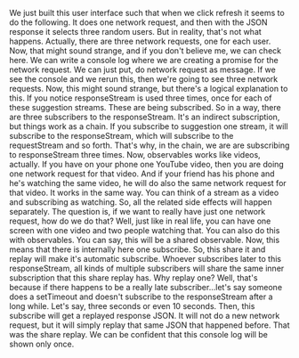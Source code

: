 We just built this user interface such that when we click refresh it seems to do the following. It does one network request, and then with the JSON response it selects three random users.
But in reality, that's not what happens. Actually, there are three network requests, one for each user. Now, that might sound strange, and if you don't believe me, we can check here.
We can write a console log where we are creating a promise for the network request. We can just put, do network request as message. If we see the console and we rerun this, then we're going to see three network requests.
Now, this might sound strange, but there's a logical explanation to this. If you notice responseStream is used three times, once for each of these suggestion streams. These are being subscribed. So in a way, there are three subscribers to the responseStream. It's an indirect subscription, but things work as a chain.
If you subscribe to suggestion one stream, it will subscribe to the responseStream, which will subscribe to the requestStream and so forth. That's why, in the chain, we are are subscribing to responseStream three times.
Now, observables works like videos, actually. If you have on your phone one YouTube video, then you are doing one network request for that video. And if your friend has his phone and he's watching the same video, he will do also the same network request for that video.
It works in the same way. You can think of a stream as a video and subscribing as watching. So, all the related side effects will happen separately.
The question is, if we want to really have just one network request, how do we do that? Well, just like in real life, you can have one screen with one video and two people watching that. You can also do this with observables. You can say, this will be a shared observable.
Now, this means that there is internally here one subscribe. So, this share it and replay will make it's automatic subscribe. Whoever subscribes later to this responseStream, all kinds of multiple subscribers will share the same inner subscription that this share replay has.
Why replay one? Well, that's because if there happens to be a really late subscriber...let's say someone does a setTimeout and doesn't subscribe to the responseStream after a long while. Let's say, three seconds or even 10 seconds. Then, this subscribe will get a replayed response JSON. It will not do a new network request, but it will simply replay that same JSON that happened before.
That was the share replay. We can be confident that this console log will be shown only once.